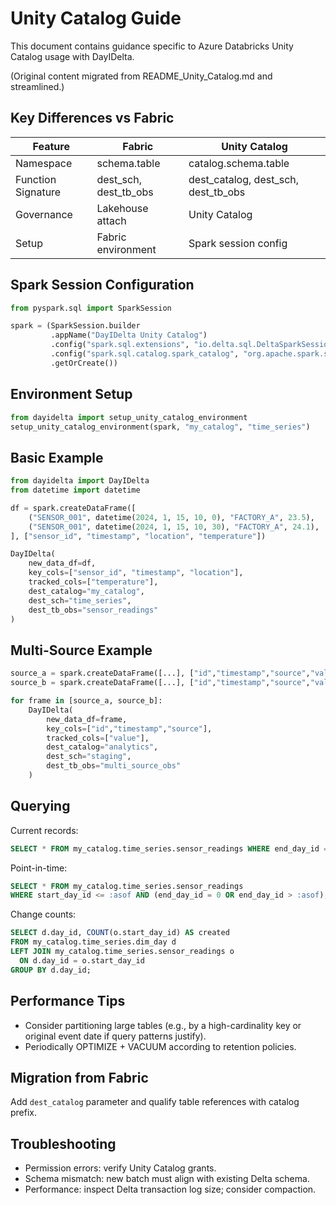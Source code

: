 # Unity Catalog Guide

This document contains guidance specific to Azure Databricks Unity Catalog usage with DayIDelta.

(Original content migrated from README_Unity_Catalog.md and streamlined.)

## Key Differences vs Fabric
| Feature | Fabric | Unity Catalog |
|---------|--------|---------------|
| Namespace | schema.table | catalog.schema.table |
| Function Signature | dest_sch, dest_tb_obs | dest_catalog, dest_sch, dest_tb_obs |
| Governance | Lakehouse attach | Unity Catalog |
| Setup | Fabric environment | Spark session config |

## Spark Session Configuration
```python
from pyspark.sql import SparkSession

spark = (SparkSession.builder
         .appName("DayIDelta Unity Catalog")
         .config("spark.sql.extensions", "io.delta.sql.DeltaSparkSessionExtension")
         .config("spark.sql.catalog.spark_catalog", "org.apache.spark.sql.delta.catalog.DeltaCatalog")
         .getOrCreate())
```

## Environment Setup
```python
from dayidelta import setup_unity_catalog_environment
setup_unity_catalog_environment(spark, "my_catalog", "time_series")
```

## Basic Example
```python
from dayidelta import DayIDelta
from datetime import datetime

df = spark.createDataFrame([
    ("SENSOR_001", datetime(2024, 1, 15, 10, 0), "FACTORY_A", 23.5),
    ("SENSOR_001", datetime(2024, 1, 15, 10, 30), "FACTORY_A", 24.1),
], ["sensor_id", "timestamp", "location", "temperature"])

DayIDelta(
    new_data_df=df,
    key_cols=["sensor_id", "timestamp", "location"],
    tracked_cols=["temperature"],
    dest_catalog="my_catalog",
    dest_sch="time_series",
    dest_tb_obs="sensor_readings"
)
```

## Multi-Source Example
```python
source_a = spark.createDataFrame([...], ["id","timestamp","source","value"])
source_b = spark.createDataFrame([...], ["id","timestamp","source","value"])

for frame in [source_a, source_b]:
    DayIDelta(
        new_data_df=frame,
        key_cols=["id","timestamp","source"],
        tracked_cols=["value"],
        dest_catalog="analytics",
        dest_sch="staging",
        dest_tb_obs="multi_source_obs"
    )
```

## Querying
Current records:
```sql
SELECT * FROM my_catalog.time_series.sensor_readings WHERE end_day_id = 0;
```

Point-in-time:
```sql
SELECT * FROM my_catalog.time_series.sensor_readings
WHERE start_day_id <= :asof AND (end_day_id = 0 OR end_day_id > :asof);
```

Change counts:
```sql
SELECT d.day_id, COUNT(o.start_day_id) AS created
FROM my_catalog.time_series.dim_day d
LEFT JOIN my_catalog.time_series.sensor_readings o
  ON d.day_id = o.start_day_id
GROUP BY d.day_id;
```

## Performance Tips
- Consider partitioning large tables (e.g., by a high-cardinality key or original event date if query patterns justify).
- Periodically OPTIMIZE + VACUUM according to retention policies.

## Migration from Fabric
Add `dest_catalog` parameter and qualify table references with catalog prefix.

## Troubleshooting
- Permission errors: verify Unity Catalog grants.
- Schema mismatch: new batch must align with existing Delta schema.
- Performance: inspect Delta transaction log size; consider compaction.